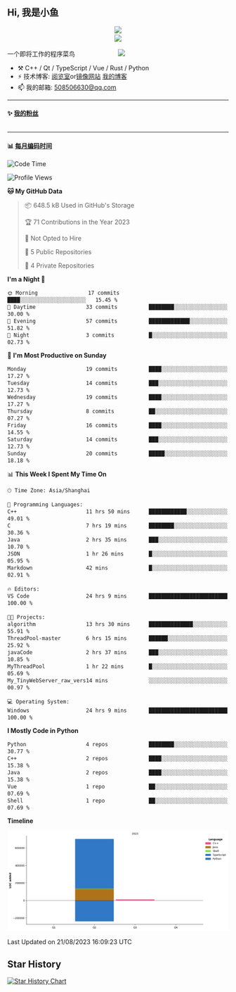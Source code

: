 <!--
**小鱼/小鱼** is a ✨ _special_ ✨ repository because its `README.md` (this file) appears on your GitHub profile.

Here are some ideas to get you started:

- 🔭 I’m currently working on ...
- 🌱 I’m currently learning ...
- 👯 I’m looking to collaborate on ...
- 🤔 I’m looking for help with ...
- 💬 Ask me about ...
- 📫 How to reach me: ...
- 😄 Pronouns: ...
- ⚡ Fun fact: ...
-->

## Hi, 我是小鱼

<div align=center><img src="https://profile-counter.glitch.me/XiaoYuer2022/count.svg"></div>



<div align=center><img src="https://streak-stats.demolab.com?user=XiaoYuer2022&locale=zh_Hans"></div>



[<img align="right" width="50%" src="https://github-readme-stats-ouuan.vercel.app/api?username=XiaoYuer2022&show_icons=true">](https://metrics.lecoq.io/xlz122#gh-light-mode-only)

一个即将工作的程序菜鸟

-   :hammer_and_pick: C++ / Qt / TypeScript / Vue / Rust / Python
-   ⚡ 技术博客: [阅览室](https://haoxx.netlify.app/)or[镜像网站](https://haoxx.top/)  [我的博客](https://haoxx.site/)
-   📫 我的邮箱: 508506630@qq.com

---

#### :sparkles: [我的粉丝](https://github.com/XiaoYuer2022?tab=followers)

<!--START_SECTION:followers-->
<table>
  </tr>
</table>
<!--END_SECTION:followers-->

---

#### :bar_chart: [每月编码时间](https://github.com/muety/wakapi)

<!--START_SECTION:waka-->
![Code Time](http://img.shields.io/badge/Code%20Time-101%20hrs%2039%20mins-blue)

![Profile Views](http://img.shields.io/badge/Profile%20Views-0-blue)

**🐱 My GitHub Data** 

> 📦 648.5 kB Used in GitHub's Storage 
 > 
> 🏆 71 Contributions in the Year 2023
 > 
> 🚫 Not Opted to Hire
 > 
> 📜 5 Public Repositories 
 > 
> 🔑 4 Private Repositories 
 > 
**I'm a Night 🦉** 

```text
🌞 Morning                17 commits          ████░░░░░░░░░░░░░░░░░░░░░   15.45 % 
🌆 Daytime                33 commits          ████████░░░░░░░░░░░░░░░░░   30.00 % 
🌃 Evening                57 commits          █████████████░░░░░░░░░░░░   51.82 % 
🌙 Night                  3 commits           █░░░░░░░░░░░░░░░░░░░░░░░░   02.73 % 
```
📅 **I'm Most Productive on Sunday** 

```text
Monday                   19 commits          ████░░░░░░░░░░░░░░░░░░░░░   17.27 % 
Tuesday                  14 commits          ███░░░░░░░░░░░░░░░░░░░░░░   12.73 % 
Wednesday                19 commits          ████░░░░░░░░░░░░░░░░░░░░░   17.27 % 
Thursday                 8 commits           ██░░░░░░░░░░░░░░░░░░░░░░░   07.27 % 
Friday                   16 commits          ████░░░░░░░░░░░░░░░░░░░░░   14.55 % 
Saturday                 14 commits          ███░░░░░░░░░░░░░░░░░░░░░░   12.73 % 
Sunday                   20 commits          █████░░░░░░░░░░░░░░░░░░░░   18.18 % 
```


📊 **This Week I Spent My Time On** 

```text
🕑︎ Time Zone: Asia/Shanghai

💬 Programming Languages: 
C++                      11 hrs 50 mins      ████████████░░░░░░░░░░░░░   49.01 % 
C                        7 hrs 19 mins       ████████░░░░░░░░░░░░░░░░░   30.36 % 
Java                     2 hrs 35 mins       ███░░░░░░░░░░░░░░░░░░░░░░   10.70 % 
JSON                     1 hr 26 mins        █░░░░░░░░░░░░░░░░░░░░░░░░   05.95 % 
Markdown                 42 mins             █░░░░░░░░░░░░░░░░░░░░░░░░   02.91 % 

🔥 Editors: 
VS Code                  24 hrs 9 mins       █████████████████████████   100.00 % 

🐱‍💻 Projects: 
algorithm                13 hrs 30 mins      ██████████████░░░░░░░░░░░   55.91 % 
ThreadPool-master        6 hrs 15 mins       ██████░░░░░░░░░░░░░░░░░░░   25.92 % 
javaCode                 2 hrs 37 mins       ███░░░░░░░░░░░░░░░░░░░░░░   10.85 % 
MyThreadPool             1 hr 22 mins        █░░░░░░░░░░░░░░░░░░░░░░░░   05.69 % 
My_TinyWebServer_raw_vers14 mins             ░░░░░░░░░░░░░░░░░░░░░░░░░   00.97 % 

💻 Operating System: 
Windows                  24 hrs 9 mins       █████████████████████████   100.00 % 
```

**I Mostly Code in Python** 

```text
Python                   4 repos             ████████░░░░░░░░░░░░░░░░░   30.77 % 
C++                      2 repos             ████░░░░░░░░░░░░░░░░░░░░░   15.38 % 
Java                     2 repos             ████░░░░░░░░░░░░░░░░░░░░░   15.38 % 
Vue                      1 repo              ██░░░░░░░░░░░░░░░░░░░░░░░   07.69 % 
Shell                    1 repo              ██░░░░░░░░░░░░░░░░░░░░░░░   07.69 % 
```



**Timeline**

![Lines of Code chart](https://raw.githubusercontent.com/XiaoYuer2022/XiaoYuer2022/main/assets/bar_graph.png)


 Last Updated on 21/08/2023 16:09:23 UTC
<!--END_SECTION:waka-->

Star History
---------
[![Star History Chart](https://api.star-history.com/svg?repos=XiaoYuer2022/XiaoYuer2022&type=Date)](https://star-history.com/#XiaoYuer2022/XiaoYuer2022&Date)
